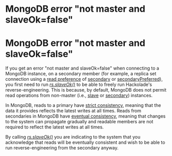 # MongoDB error "not master and slaveOk=false"

# MongoDB error "not master and slaveOk=false"

If you get an error "not master and slaveOk=false" when connecting to a MongoDB instance, on a secondary member (for example, a replica set connection using a [read preference](<http://docs.mongodb.org/manual/core/read-preference/> "target=\"\_blank\"") of [secondary](<http://docs.mongodb.org/manual/reference/read-preference/#secondary> "target=\"\_blank\"") or [secondaryPreferred](<http://docs.mongodb.org/manual/reference/read-preference/#secondaryPreferred> "target=\"\_blank\"")), you first need to run [*rs.slaveOk()*](<http://docs.mongodb.org/manual/reference/method/rs.slaveOk/> "target=\"\_blank\"") to be able to freely run Hackolade's reverse-engineering. This is because, by default, MongoDB does not permit read operations from non-master (i.e., [slave](<http://docs.mongodb.org/manual/reference/glossary/#term-slave> "target=\"\_blank\"") or [secondary](<http://docs.mongodb.org/manual/reference/glossary/#term-secondary> "target=\"\_blank\"")) instances.

In MongoDB, reads to a primary have [strict consistency](<http://docs.mongodb.org/manual/reference/glossary/#term-strict-consistency> "target=\"\_blank\""), meaning that the data it provides reflects the latest writes at all times. Reads from secondaries in MongoDB have [eventual consistency](<http://docs.mongodb.org/manual/reference/glossary/#term-eventual-consistency> "target=\"\_blank\""), meaning that changes to the system can propagate gradually and readable members are not required to reflect the latest writes at all times.

By calling [*rs.slaveOk()*](<http://docs.mongodb.org/manual/reference/method/rs.slaveOk/> "target=\"\_blank\"") you are indicating to the system that you acknowledge that reads will be eventually consistent and wish to be able to run reverse-engineering from the secondary anyway.


